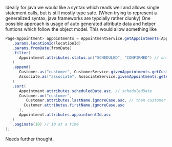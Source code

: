 Ideally for java we would like a syntax which reads well and allows single statement calls, but is still mostly type safe. 
(When trying to represent a generalized syntax, java frameworks are typcially rather clunky)
One possible approach is usage of auto generated attribute data and helper funtions which follow the object model.
This would allow something like

```java
Page<Appointment> appointments = AppointmentService.getAppointments(AppointmentService.getAppointments
   .params.locationId(locationId)
   .params.fromDate(fromDate)
   .filter(
      Appointment.attributes.status.in("SCHEDULED", "CONFIRMED") // only SCHEDULED or CONFIRMED
   )
   .append(
      Customer.as("customer", CustomerService.givenAppointments.getCustomer()), // append customer
      Associate.as("associate", AssociateService.givenAppointments.getAssociate()) // append associate
   )
   .sort(
      Appointment.attributes.scheduledDate.asc, // scheduledDate
      Customer.on("customer",
         Customer.attributes.lastName.ignoreCase.asc, // then customer name
      	Customer.attributes.firstName.ignoreCase.asc
      ),
      Appointment.attributes.appointmentId.asc
   )
   .paginate(10) // 10 at a time
);
```

Needs further thought.
